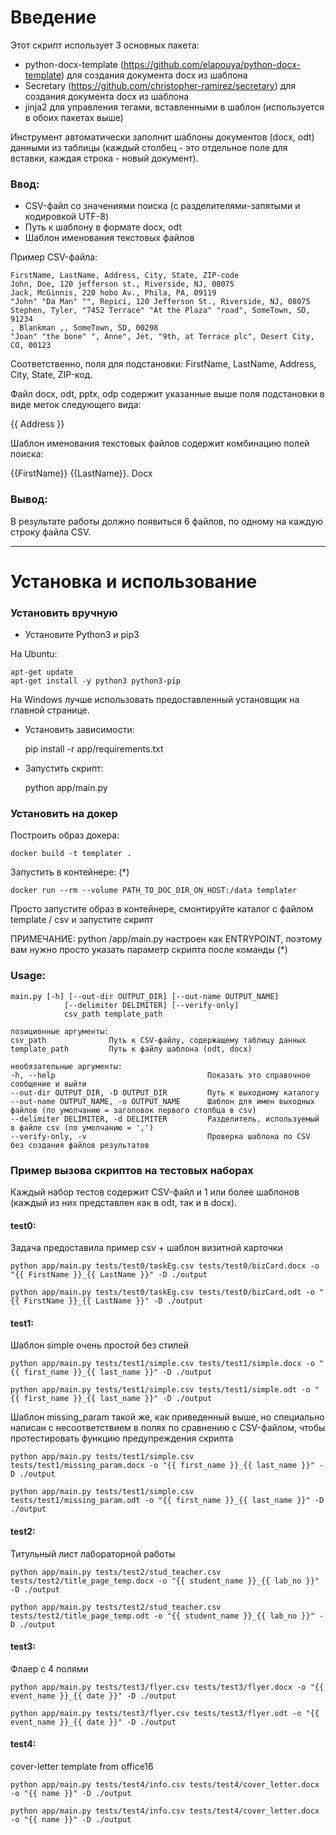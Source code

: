 # Введение

Этот скрипт использует 3 основных пакета:

- python-docx-template (https://github.com/elapouya/python-docx-template) для создания документа docx из шаблона
- Secretary (https://github.com/christopher-ramirez/secretary) для создания документа docx из шаблона
- jinja2 для управления тегами, вставленными в шаблон (используется в обоих пакетах выше)

Инструмент автоматически заполнит шаблоны документов (docx, odt) данными из таблицы (каждый столбец - это отдельное поле для вставки, каждая строка - новый документ).

### Ввод:
- CSV-файл со значениями поиска (с разделителями-запятыми и кодировкой UTF-8)
- Путь к шаблону в формате docx, odt
- Шаблон именования текстовых файлов

Пример CSV-файла:

    FirstName, LastName, Address, City, State, ZIP-code
    John, Doe, 120 jefferson st., Riverside, NJ, 08075
    Jack, McGinnis, 220 hobo Av., Phila, PA, 09119
    "John" "Da Man" "", Repici, 120 Jefferson St., Riverside, NJ, 08075
    Stephen, Tyler, "7452 Terrace" "At the Plaza" "road", SomeTown, SD, 91234
    , Blankman ,, SomeTown, SD, 00298
    "Joan" "the bone" ", Anne", Jet, "9th, at Terrace plc", Desert City, CO, 00123

Соответственно, поля для подстановки: FirstName, LastName, Address, City, State, ZIP-код.

Файл docx, odt, pptx, odp содержит указанные выше поля подстановки в виде меток следующего вида:

{{ Address }}

Шаблон именования текстовых файлов содержит комбинацию полей поиска:

{{FirstName}} {{LastName}}. Docx

### Вывод: 

В результате работы должно появиться 6 файлов, по одному на каждую строку файла CSV.

---

# Установка и использование

### Установить вручную

- Установите Python3 и pip3

На Ubuntu:

    apt-get update
    apt-get install -y python3 python3-pip

На Windows лучше использовать предоставленный установщик на главной странице.

- Установить зависимости:

    pip install -r app/requirements.txt

- Запустить скрипт:

    python app/main.py

### Установить на докер

Построить образ докера:

    docker build -t templater .

Запустить в контейнере: (*)

    docker run --rm --volume PATH_TO_DOC_DIR_ON_HOST:/data templater
    
Просто запустите образ в контейнере, смонтируйте каталог с файлом template / csv и запустите скрипт

ПРИМЕЧАНИЕ: python /app/main.py настроен как ENTRYPOINT, поэтому вам нужно просто указать параметр скрипта после команды (*)

### Usage:

    main.py [-h] [--out-dir OUTPUT_DIR] [--out-name OUTPUT_NAME]
                [--delimiter DELIMITER] [--verify-only]
                csv_path template_path

    позиционные аргументы:
    csv_path              Путь к CSV-файлу, содержащему таблицу данных
    template_path         Путь к файлу шаблона (odt, docx)

    необязательные аргументы:
    -h, --help                                  Показать это справочное сообщение и выйти
    --out-dir OUTPUT_DIR, -D OUTPUT_DIR         Путь к выходному каталогу
    --out-name OUTPUT_NAME, -o OUTPUT_NAME      Шаблон для имен выходных файлов (по умолчанию = заголовок первого столбца в csv)
    --delimiter DELIMITER, -d DELIMITER         Разделитель, используемый в файле csv (по умолчанию = ',')
    --verify-only, -v                           Проверка шаблона по CSV без создания файлов результатов

### Пример вызова скриптов на тестовых наборах

Каждый набор тестов содержит CSV-файл и 1 или более шаблонов (каждый из них представлен как в odt, так и в docx).

#### test0: 

Задача предоставила пример csv + шаблон визитной карточки

    python app/main.py tests/test0/taskEg.csv tests/test0/bizCard.docx -o "{{ FirstName }}_{{ LastName }}" -D ./output

    python app/main.py tests/test0/taskEg.csv tests/test0/bizCard.odt -o "{{ FirstName }}_{{ LastName }}" -D ./output

#### test1: 

Шаблон simple очень простой без стилей

    python app/main.py tests/test1/simple.csv tests/test1/simple.docx -o "{{ first_name }}_{{ last_name }}" -D ./output

    python app/main.py tests/test1/simple.csv tests/test1/simple.odt -o "{{ first_name }}_{{ last_name }}" -D ./output

Шаблон missing_param такой же, как приведенный выше, но специально написан с несоответствием в полях по сравнению с CSV-файлом, чтобы протестировать функцию предупреждения скрипта

    python app/main.py tests/test1/simple.csv tests/test1/missing_param.docx -o "{{ first_name }}_{{ last_name }}" -D ./output

    python app/main.py tests/test1/simple.csv tests/test1/missing_param.odt -o "{{ first_name }}_{{ last_name }}" -D ./output

#### test2:

Титульный лист лабораторной работы

    python app/main.py tests/test2/stud_teacher.csv tests/test2/title_page_temp.docx -o "{{ student_name }}_{{ lab_no }}" -D ./output

    python app/main.py tests/test2/stud_teacher.csv tests/test2/title_page_temp.odt -o "{{ student_name }}_{{ lab_no }}" -D ./output

#### test3:

Флаер с 4 полями

    python app/main.py tests/test3/flyer.csv tests/test3/flyer.docx -o "{{ event_name }}_{{ date }}" -D ./output

    python app/main.py tests/test3/flyer.csv tests/test3/flyer.odt -o "{{ event_name }}_{{ date }}" -D ./output

#### test4:

cover-letter template from office16

    python app/main.py tests/test4/info.csv tests/test4/cover_letter.docx -o "{{ name }}" -D ./output

    python app/main.py tests/test4/info.csv tests/test4/cover_letter.docx -o "{{ name }}" -D ./output